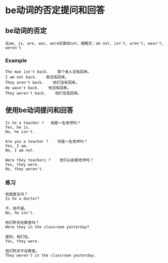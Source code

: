 # be动词的否定提问和回答


## be动词的否定

    在am, is, are, was, were后面加not，缩略式：am not, isn't, aren't, wasn't, weren't

### Example

    The man isn't back.    那个男人没有回来。
    I am not back.    我没有回来。
    They aren't back.    他们没有回来。
    He wasn't back.    他没有回来。
    They weren't back.    他们没有回来。

## 使用be动词提问和回答

    Is he a teacher ?   他是一名老师吗？
    Yes, he is.
    No, he isn't.

    Are you a teacher ?    你是一名老师吗？
    Yes, I am.
    No, I am not.
    
    Were they teachers ?    他们以前是老师吗？
    Yes, they were.
    No, they weren't.
    
### 练习
    
    他是医生吗？
    Is he a doctor?
    
    不，他不是。
    No, he isn't.
    
    他们昨天在教室吗？
    Were they in the classroom yesterday?
    
    是的，他们在。
    Yes, they were.
    
    他们昨天不在教室。
    They weren't in the classroom yesterday.
    

